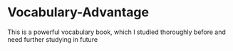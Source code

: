 # Vocabulary-Advantage
This is a powerful vocabulary book, which I studied thoroughly before and need further studying in future

